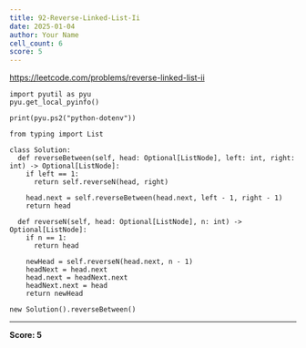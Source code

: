 ```yaml
---
title: 92-Reverse-Linked-List-Ii
date: 2025-01-04
author: Your Name
cell_count: 6
score: 5
---
```


https://leetcode.com/problems/reverse-linked-list-ii


```
import pyutil as pyu
pyu.get_local_pyinfo()
```


```
print(pyu.ps2("python-dotenv"))
```


```
from typing import List
```


```
class Solution:
  def reverseBetween(self, head: Optional[ListNode], left: int, right: int) -> Optional[ListNode]:
    if left == 1:
      return self.reverseN(head, right)

    head.next = self.reverseBetween(head.next, left - 1, right - 1)
    return head

  def reverseN(self, head: Optional[ListNode], n: int) -> Optional[ListNode]:
    if n == 1:
      return head

    newHead = self.reverseN(head.next, n - 1)
    headNext = head.next
    head.next = headNext.next
    headNext.next = head
    return newHead
```


```
new Solution().reverseBetween()
```


---
**Score: 5**